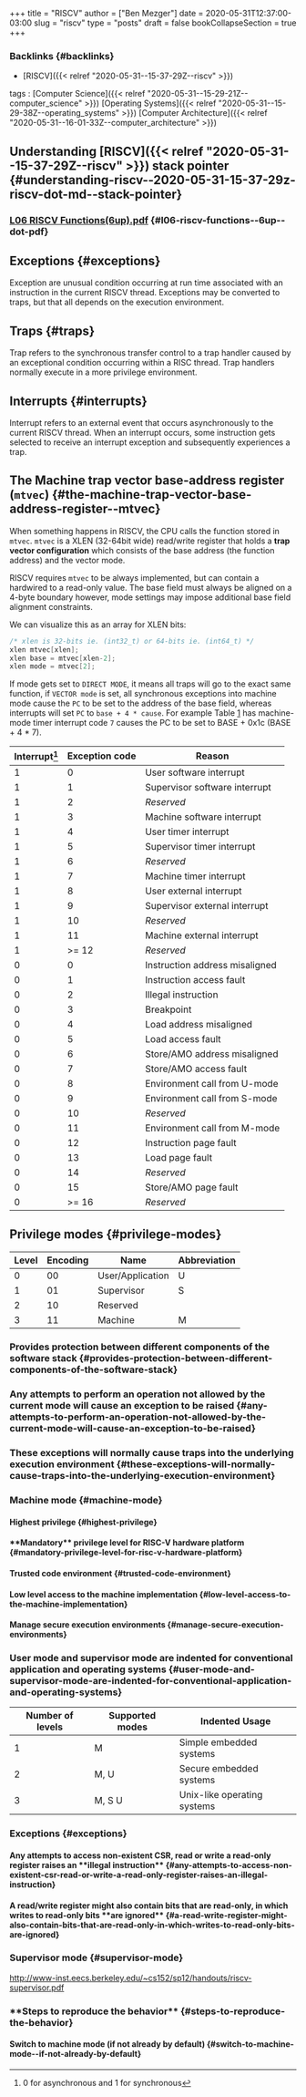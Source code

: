 +++
title = "RISCV"
author = ["Ben Mezger"]
date = 2020-05-31T12:37:00-03:00
slug = "riscv"
type = "posts"
draft = false
bookCollapseSection = true
+++

### Backlinks {#backlinks}

- [RISCV]({{< relref "2020-05-31--15-37-29Z--riscv" >}})

tags
: [Computer Science]({{< relref "2020-05-31--15-29-21Z--computer_science" >}}) [Operating Systems]({{< relref "2020-05-31--15-29-38Z--operating_systems" >}}) [Computer Architecture]({{< relref "2020-05-31--16-01-33Z--computer_architecture" >}})

## Understanding [RISCV]({{< relref "2020-05-31--15-37-29Z--riscv" >}}) stack pointer {#understanding-riscv--2020-05-31-15-37-29z-riscv-dot-md--stack-pointer}

### [L06 RISCV Functions(6up).pdf](https://dynalist.io/u/5cYI9hHNgUYs0U47UXe0RZ6U) {#l06-riscv-functions--6up--dot-pdf}

## Exceptions {#exceptions}

Exception are unusual condition occurring at run time associated with an
instruction in the current RISCV thread. Exceptions may be converted to traps,
but that all depends on the execution environment.

## Traps {#traps}

Trap refers to the synchronous transfer control to a trap handler caused by an
exceptional condition occurring within a RISC thread. Trap handlers normally
execute in a more privilege environment.

## Interrupts {#interrupts}

Interrupt refers to an external event that occurs asynchronously to the current
RISCV thread. When an interrupt occurs, some instruction gets selected to
receive an interrupt exception and subsequently experiences a trap.

## The Machine trap vector base-address register (`mtvec`) {#the-machine-trap-vector-base-address-register--mtvec}

When something happens in RISCV, the CPU calls the function stored in `mtvec`.
`mtvec` is a XLEN (32-64bit wide) read/write register that holds a **trap vector
configuration** which consists of the base address (the function address) and the
vector mode.

RISCV requires `mtvec` to be always implemented, but can contain a hardwired to
a read-only value. The base field must always be aligned on a 4-byte boundary
however, mode settings may impose additional base field alignment constraints.

We can visualize this as an array for XLEN bits:

```C
/* xlen is 32-bits ie. (int32_t) or 64-bits ie. (int64_t) */
xlen mtvec[xlen];
xlen base = mtvec[xlen-2];
xlen mode = mtvec[2];
```

If mode gets set to `DIRECT MODE`, it means all traps will go to the exact same
function, if `VECTOR mode` is set, all synchronous exceptions into machine mode
cause the `PC` to be set to the address of the base field, whereas interrupts
will set `PC` to `base + 4 * cause`. For example Table [1](#table--tbl:exception-codes) has
machine-mode timer interrupt code `7` causes the PC to be set to BASE + 0x1c
(BASE + 4 \* 7).

<a id="table--tbl:exception-codes"></a>

| Interrupt[^fn:1] | Exception code | Reason                         |
| ---------------- | -------------- | ------------------------------ |
| 1                | 0              | User software interrupt        |
| 1                | 1              | Supervisor software interrupt  |
| 1                | 2              | _Reserved_                     |
| 1                | 3              | Machine software interrupt     |
| 1                | 4              | User timer interrupt           |
| 1                | 5              | Supervisor timer interrupt     |
| 1                | 6              | _Reserved_                     |
| 1                | 7              | Machine timer interrupt        |
| 1                | 8              | User external interrupt        |
| 1                | 9              | Supervisor external interrupt  |
| 1                | 10             | _Reserved_                     |
| 1                | 11             | Machine external interrupt     |
| 1                | >= 12          | _Reserved_                     |
| 0                | 0              | Instruction address misaligned |
| 0                | 1              | Instruction access fault       |
| 0                | 2              | Illegal instruction            |
| 0                | 3              | Breakpoint                     |
| 0                | 4              | Load address misaligned        |
| 0                | 5              | Load access fault              |
| 0                | 6              | Store/AMO address misaligned   |
| 0                | 7              | Store/AMO access fault         |
| 0                | 8              | Environment call from U-mode   |
| 0                | 9              | Environment call from S-mode   |
| 0                | 10             | _Reserved_                     |
| 0                | 11             | Environment call from M-mode   |
| 0                | 12             | Instruction page fault         |
| 0                | 13             | Load page fault                |
| 0                | 14             | _Reserved_                     |
| 0                | 15             | Store/AMO page fault           |
| 0                | >= 16          | _Reserved_                     |

## Privilege modes {#privilege-modes}

| Level | Encoding | Name             | Abbreviation |
| ----- | -------- | ---------------- | ------------ |
| 0     | 00       | User/Application | U            |
| 1     | 01       | Supervisor       | S            |
| 2     | 10       | Reserved         |              |
| 3     | 11       | Machine          | M            |

### Provides protection between different components of the software stack {#provides-protection-between-different-components-of-the-software-stack}

### Any attempts to perform an operation not allowed by the current mode will cause an exception to be raised {#any-attempts-to-perform-an-operation-not-allowed-by-the-current-mode-will-cause-an-exception-to-be-raised}

### These exceptions will normally cause traps into the underlying execution environment {#these-exceptions-will-normally-cause-traps-into-the-underlying-execution-environment}

### Machine mode {#machine-mode}

#### Highest privilege {#highest-privilege}

#### \***\*Mandatory\*\*** privilege level for RISC-V hardware platform {#mandatory-privilege-level-for-risc-v-hardware-platform}

#### Trusted code environment {#trusted-code-environment}

#### Low level access to the machine implementation {#low-level-access-to-the-machine-implementation}

#### Manage secure execution environments {#manage-secure-execution-environments}

### User mode and supervisor mode are indented for conventional application and operating systems {#user-mode-and-supervisor-mode-are-indented-for-conventional-application-and-operating-systems}

| Number of levels | Supported modes | Indented Usage              |
| ---------------- | --------------- | --------------------------- |
| 1                | M               | Simple embedded systems     |
| 2                | M, U            | Secure embedded systems     |
| 3                | M, S U          | Unix-like operating systems |

### Exceptions {#exceptions}

#### Any attempts to access non-existent CSR, read or write a read-only register raises an \***\*illegal instruction\*\*** {#any-attempts-to-access-non-existent-csr-read-or-write-a-read-only-register-raises-an-illegal-instruction}

#### A read/write register might also contain bits that are read-only, in which writes to read-only bits \***\*are ignored\*\*** {#a-read-write-register-might-also-contain-bits-that-are-read-only-in-which-writes-to-read-only-bits-are-ignored}

### Supervisor mode {#supervisor-mode}

<http://www-inst.eecs.berkeley.edu/~cs152/sp12/handouts/riscv-supervisor.pdf>

### \***\*Steps to reproduce the behavior\*\*** {#steps-to-reproduce-the-behavior}

#### Switch to machine mode (if not already by default) {#switch-to-machine-mode--if-not-already-by-default}

[^fn:1]: 0 for asynchronous and 1 for synchronous
